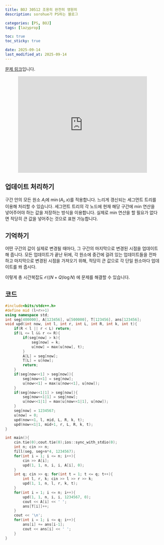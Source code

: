 ```yaml
---
title: BOJ 30512 조용히 완전히 영원히
description: sorohue가 PS하는 블로그

categories: [PS, BOJ]
tags: [lazyprop]

toc: true
toc_sticky: true

date: 2025-09-14
last_modified_at: 2025-09-14
---
```


[문제 링크](https://boj.kr/30512)입니다.

<p align="center">
    <iframe width="420" height="315" src="https://youtube.com/embed/W25_xvZWKMw" frameborder="0" allowfullscreen></iframe>
</p>

## 업데이트 처리하기

구간 안의 모든 원소 $A_i$에 $\min (A_i, x)$를 적용합니다. 느리게 갱신되는 세그먼트 트리를 이용해 처리할 수 있습니다. 세그먼트 트리의 각 노드에 현재 해당 구간에 min 연산을 넣어주어야 하는 값을 저장하는 방식을 이용합니다. 실제로 min 연산을 할 필요가 없다면 적당히 큰 값을 넣어주는 것으로 표현 가능합니다.

## 기억하기

어떤 구간의 값이 실제로 변경될 때마다, 그 구간의 마지막으로 변경된 시점을 업데이트해 줍니다. 모든 업데이트가 끝난 뒤에, 각 원소에 중간에 걸려 있는 업데이트들을 전파하고 마지막으로 변경된 시점을 가져오기 위해, 적당히 큰 값으로 각 단일 원소마다 업데이트를 쏴 줍시다.

이렇게 총 시간복잡도 $\mathcal{O} ((N+Q) \log N)$ 에 문제를 해결할 수 있습니다.

## 코드

```cpp
#include<bits/stdc++.h>
#define mid (l+r>>1)
using namespace std;
int seg[400000], A[123456], u[500000], T[123456], ans[123456];
void upd(int now, int l, int r, int L, int R, int k, int t){
    if(R < l || r < L) return;
    if(L <= l && r <= R){
        if(seg[now] > k){
            seg[now] = k;
            u[now] = max(u[now], t);
        }
        A[L] = seg[now];
        T[L] = u[now];
        return;
    }
    if(seg[now<<1] > seg[now]){
        seg[now<<1] = seg[now];
        u[now<<1] = max(u[now<<1], u[now]);
    }
    if(seg[now<<1|1] > seg[now]){
        seg[now<<1|1] = seg[now];
        u[now<<1|1] = max(u[now<<1|1], u[now]);
    }
    seg[now] = 1234567;
    u[now] = 0;
    upd(now<<1, l, mid, L, R, k, t);
    upd(now<<1|1, mid+1, r, L, R, k, t);
}

int main(){
    cin.tie(0);cout.tie(0);ios::sync_with_stdio(0);
    int n; cin >> n;
    fill(seg, seg+n*4, 1234567);
    for(int i = 1; i <= n; i++){
        cin >> A[i];
        upd(1, 1, n, i, i, A[i], 0);
    }
    int q; cin >> q; for(int t = 1; t <= q; t++){
        int l, r, k; cin >> l >> r >> k;
        upd(1, 1, n, l, r, k, t);
    }
    for(int i = 1; i <= n; i++){
        upd(1, 1, n, i, i, 1234567, 0);
        cout << A[i] << ' ';
        ans[T[i]]++;
    }
    cout << '\n';
    for(int i = 1; i <= q; i++){
        ans[i] += ans[i-1];
        cout << ans[i] << ' ';
    }
}
```
